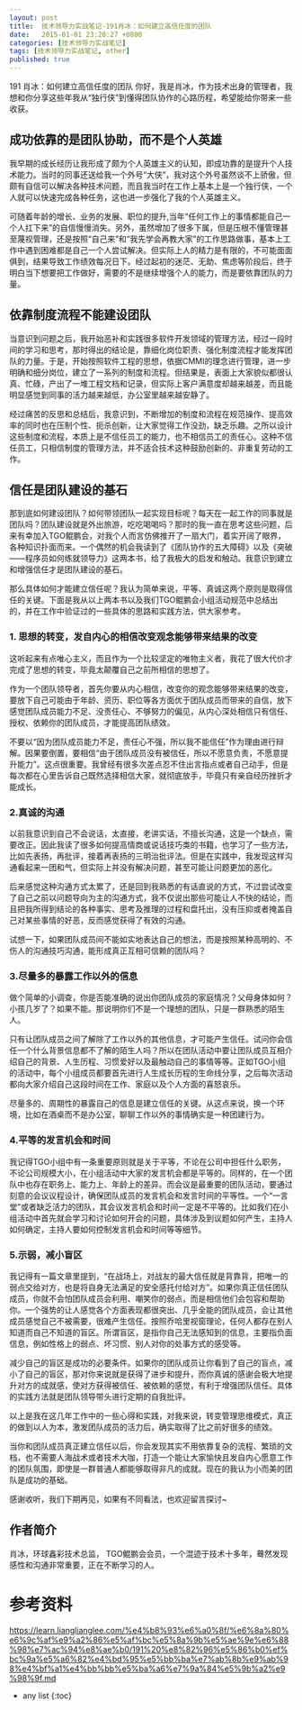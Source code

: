 ```yaml
---
layout: post
title:  技术领导力实战笔记-191肖冰：如何建立高信任度的团队
date:   2015-01-01 23:20:27 +0800
categories: [技术领导力实战笔记]
tags: [技术领导力实战笔记, other]
published: true
---
```




191 肖冰：如何建立高信任度的团队
你好，我是肖冰，作为技术出身的管理者，我想和你分享这些年我从“独行侠”到懂得团队协作的心路历程，希望能给你带来一些收获。

## 成功依靠的是团队协助，而不是个人英雄

我早期的成长经历让我形成了颇为个人英雄主义的认知，即成功靠的是提升个人技术能力。当时的同事还送给我一个外号“大侠”，我对这个外号虽然谈不上骄傲，但颇有自信可以解决各种技术问题，而且我当时在工作上基本上是一个独行侠，一个人就可以快速完成各种任务，这也进一步强化了我的个人英雄主义。

可随着年龄的增长、业务的发展、职位的提升,当年“任何工作上的事情都能自己一个人扛下来”的自信慢慢消失。另外，虽然增加了很多下属，但是压根不懂管理甚至蔑视管理，还是按照“自己来”和“我先学会再教大家”的工作思路做事，基本上工作中遇到困难都是自己一个人尝试解决。但实际上人的精力是有限的，不可能面面俱到，结果导致工作绩效每况日下。经过起初的迷茫、无助、焦虑等阶段后，终于明白当下想要把工作做好，需要的不是继续增强个人的能力，而是要依靠团队的力量。

## 依靠制度流程不能建设团队

当意识到问题之后，我开始恶补和实践很多软件开发领域的管理方法，经过一段时间的学习和思考，那时得出的结论是，靠细化岗位职责、强化制度流程才能发挥团队的力量。于是，开始按照软件工程的思想，依据CMMI的理念进行管理，进一步明确和细分岗位，建立了一系列的制度和流程。但结果是，表面上大家貌似都很认真、忙碌，产出了一堆工程文档和记录，但实际上客户满意度却越来越差，而且能明显感觉到同事的活力越来越低，办公室里越来越安静了。

经过痛苦的反思和总结后，我意识到，不断增加的制度和流程在规范操作、提高效率的同时也在压制个性、扼杀创新，让大家觉得工作没劲，缺乏乐趣。之所以设计这些制度和流程，本质上是不信任员工的能力，也不相信员工的责任心。这种不信任员工，只相信制度的管理方法，并不适合技术这种鼓励创新的、非重复劳动的工作。

## 信任是团队建设的基石

那到底如何建设团队？如何带领团队一起实现目标呢？每天在一起工作的同事就是团队吗？团队建设就是外出旅游，吃吃喝喝吗？那时的我一直在思考这些问题，后来有幸加入TGO鲲鹏会，对我个人而言仿佛推开了一扇大门，着实开阔了眼界，各种知识扑面而来。一个偶然的机会我读到了《团队协作的五大障碍》以及《突破——程序员如何练就领导力》这两本书，给了我极大的启发和触动。我意识到建立和增强信任才是团队建设的基石。

那么具体如何才能建立信任呢？我认为简单来说，平等、真诚这两个原则是取得信任的关键。下面是我从以上两本书以及我们TGO鲲鹏会小组活动规范中总结出的，并在工作中验证过的一些具体的思路和实践方法，供大家参考。

### 1. 思想的转变，发自内心的相信改变观念能够带来结果的改变

这听起来有点唯心主义，而且作为一个比较坚定的唯物主义者，我花了很大代价才完成了思想的转变，毕竟太颠覆自己之前所相信的思想了。

作为一个团队领导者，首先你要从内心相信，改变你的观念能够带来结果的改变，要放下自己可能由于年龄、资历、职位等各方面优于团队成员而带来的自信，放下感觉团队成员能力不足、没责任心、不够努力的偏见，从内心深处相信只有信任、授权、依赖你的团队成员，才能提高团队绩效。

不要以“因为团队成员能力不足，责任心不强，所以我不能信任”作为理由进行辩解。因果要倒置，要相信“由于团队成员没有被信任，所以不愿意负责，不愿意提升能力”。这点很重要。我曾经有很多次差点忍不住出言指点或者自己动手，但是每次都在心里告诉自己既然选择相信大家，就彻底放手，毕竟只有亲自经历挫折才能成长。

### 2.真诚的沟通

以前我意识到自己不会说话，太直接，老讲实话，不擅长沟通，这是一个缺点，需要改正。因此我读了很多如何提高情商或说话技巧类的书籍，也学习了一些方法，比如先表扬，再批评，接着再表扬的三明治批评法。但是在实践中，我发现这样沟通看起来一团和气，但实际上并没有解决问题，甚至可能让问题更加的恶化。

后来感觉这种沟通方式太累了，还是回到我熟悉的有话直说的方式，不过尝试改变了自己之前以问题导向为主的沟通方式，我不仅说出那些可能让人不快的结论，而且把我所得到结论的各种事实、思考及推理的过程和盘托出，没有压抑或者掩盖自己对某些事情的好恶，反而感觉获得了有效的沟通。

试想一下，如果团队成员间不能如实地表达自己的想法，而是按照某种高明的、不伤人的沟通技巧沟通，能形成真正互相可信赖的团队吗？

### 3.尽量多的暴露工作以外的信息

做个简单的小调查，你是否能准确的说出你团队成员的家庭情况？父母身体如何？小孩几岁了？如果不能。那说明你们不是一个理想的团队，只是一群熟悉的陌生人。

只有让团队成员之间了解除了工作以外的其他信息，才可能产生信任。试问你会信任一个什么背景信息都不了解的陌生人吗？所以在团队活动中要让团队成员互相介绍自己的背景、人生历程、习惯爱好以及最触动自己的事情等等。正如TGO小组的活动中，每个小组成员都要首先进行人生成长历程的生命线分享，之后每次活动都向大家介绍自己这段时间在工作、家庭以及个人方面的喜怒哀乐。

尽量多的、周期性的暴露自己的信息是建立信任的关键。从这点来说，换一个环境，比如在酒桌而不是办公室，聊聊工作以外的事情确实是一种团建行为。

### 4.平等的发言机会和时间

我记得TGO小组中有一条重要原则就是关于平等，不论在公司中担任什么职务，不论公司规模大小，在小组活动中大家的发言机会都是平等的。同样的，在一个团队中也存在职务上、能力上、年龄上的差异。而会议是最重要的团队活动，要通过刻意的会议议程设计，确保团队成员的发言机会和发言时间的平等性。一个“一言堂”或者缺乏活力的团队，其会议发言机会和时间一定是不平等的。比如我们在小组活动中首先就会学习和讨论如何开会的问题，具体涉及到议题如何产生，主持人如何确定，主持人要如何控制发言机会和时间等等细节。

### 5.示弱，减小盲区

我记得有一篇文章里提到，“在战场上，对战友的最大信任就是背靠背，把唯一的弱点交给对方，也是将自身无法满足的安全感托付给对方”。如果你真正信任团队成员，你就不会怕团队成员会利用、嘲笑你的弱点，而是相信他们会包容和帮助你。一个强势的让人感觉各个方面表现都很突出、几乎全能的团队成员，会让其他成员感觉自己不被需要，很难产生信任。按照乔哈里视窗理论，任何人都存在别人知道而自己不知道的盲区。所谓盲区，是指你自己无法感知到的信息，主要指负面信息，例如性格上的弱点、坏习惯、别人对你的处事方式的感受等。

减少自己的盲区是成功的必要条件。如果你的团队成员让你看到了自己的盲点，减小了自己的盲区，那对你来说就是获得了进步和提升，而你真诚的感谢会极大地提升对方的成就感，使对方获得被信任、被依赖的感觉，有利于增强团队信任。具体的实践方法就是团队领导带头进行定期的自我批评。

以上是我在这几年工作中的一些心得和实践，对我来说，转变管理思维模式，真正的做到以人为本，激发团队成员的活力后，确实取得了比之前好很多的绩效。

当你和团队成员真正建立信任以后，你会发现其实不用依靠复杂的流程、繁琐的文档，也不需要人海战术或者技术大咖，打造一个能让大家愉快且发自内心愿意工作的团队氛围，即使是一群普通人都能够取得非凡的成就。现在的我认为小而美的团队是成功的基础。

感谢收听，我们下期再见，如果有不同看法，也欢迎留言探讨~

## 作者简介

肖冰，环球鑫彩技术总监， TGO鲲鹏会会员，一个混迹于技术十多年，蓦然发现感性和沟通非常重要，正在不断学习的人。




# 参考资料

https://learn.lianglianglee.com/%e4%b8%93%e6%a0%8f/%e6%8a%80%e6%9c%af%e9%a2%86%e5%af%bc%e5%8a%9b%e5%ae%9e%e6%88%98%e7%ac%94%e8%ae%b0/191%20%e8%82%96%e5%86%b0%ef%bc%9a%e5%a6%82%e4%bd%95%e5%bb%ba%e7%ab%8b%e9%ab%98%e4%bf%a1%e4%bb%bb%e5%ba%a6%e7%9a%84%e5%9b%a2%e9%98%9f.md

* any list
{:toc}
